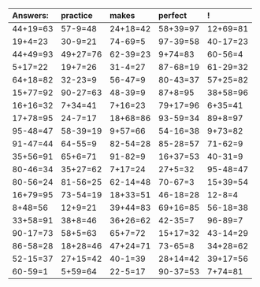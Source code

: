 | Answers: | practice | makes | perfect | ! |
| :--- | :--- | :--- | :--- | :--- |
| 44+19=63 | 57-9=48 | 24+18=42 | 58+39=97 | 12+69=81 | 
| 19+4=23 | 30-9=21 | 74-69=5 | 97-39=58 | 40-17=23 | 
| 44+49=93 | 49+27=76 | 62-39=23 | 9+74=83 | 60-56=4 | 
| 5+17=22 | 19+7=26 | 31-4=27 | 87-68=19 | 61-29=32 | 
| 64+18=82 | 32-23=9 | 56-47=9 | 80-43=37 | 57+25=82 | 
| 15+77=92 | 90-27=63 | 48-39=9 | 87+8=95 | 38+58=96 | 
| 16+16=32 | 7+34=41 | 7+16=23 | 79+17=96 | 6+35=41 | 
| 17+78=95 | 24-7=17 | 18+68=86 | 93-59=34 | 89+8=97 | 
| 95-48=47 | 58-39=19 | 9+57=66 | 54-16=38 | 9+73=82 | 
| 91-47=44 | 64-55=9 | 82-54=28 | 85-28=57 | 71-62=9 | 
| 35+56=91 | 65+6=71 | 91-82=9 | 16+37=53 | 40-31=9 | 
| 80-46=34 | 35+27=62 | 7+17=24 | 27+5=32 | 95-48=47 | 
| 80-56=24 | 81-56=25 | 62-14=48 | 70-67=3 | 15+39=54 | 
| 16+79=95 | 73-54=19 | 18+33=51 | 46-18=28 | 12-8=4 | 
| 8+48=56 | 12+9=21 | 39+44=83 | 69+16=85 | 56-18=38 | 
| 33+58=91 | 38+8=46 | 36+26=62 | 42-35=7 | 96-89=7 | 
| 90-17=73 | 58+5=63 | 65+7=72 | 15+17=32 | 43-14=29 | 
| 86-58=28 | 18+28=46 | 47+24=71 | 73-65=8 | 34+28=62 | 
| 52-15=37 | 27+15=42 | 40-1=39 | 28+14=42 | 39+17=56 | 
| 60-59=1 | 5+59=64 | 22-5=17 | 90-37=53 | 7+74=81 | 
